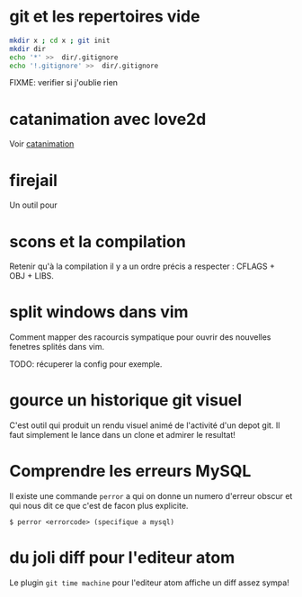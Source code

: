
# git et les repertoires vide

```sh
mkdir x ; cd x ; git init
mkdir dir
echo '*' >>  dir/.gitignore
echo '!.gitignore' >>  dir/.gitignore
```

FIXME: verifier si j'oublie rien


# catanimation avec love2d 

Voir [catanimation](catanimation/catanimation.lua)

# firejail

Un outil pour 

# scons et la compilation

Retenir qu'à la compilation il y a un ordre précis a respecter :
 CFLAGS + OBJ + LIBS.

# split windows dans vim 

Comment mapper des racourcis sympatique pour ouvrir des nouvelles fenetres splités dans vim.

TODO: récuperer la config pour exemple.

# gource un historique git visuel

C'est outil qui produit un rendu visuel animé de l'activité d'un depot git.
Il faut simplement le lance dans un clone et admirer le resultat!

# Comprendre les erreurs MySQL

Il existe une commande `perror` a qui on donne un numero d'erreur obscur et qui nous dit ce que c'est de facon plus explicite.

```
$ perror <errorcode> (specifique a mysql)
```

# du joli diff pour l'editeur atom

Le plugin `git time machine` pour l'editeur atom affiche un diff assez sympa!

